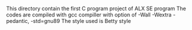 This directory contain the first C program project of ALX SE program
The codes are compiled with gcc compiller with option of -Wall -Wextra -pedantic, -std=gnu89
The style used is Betty style 
